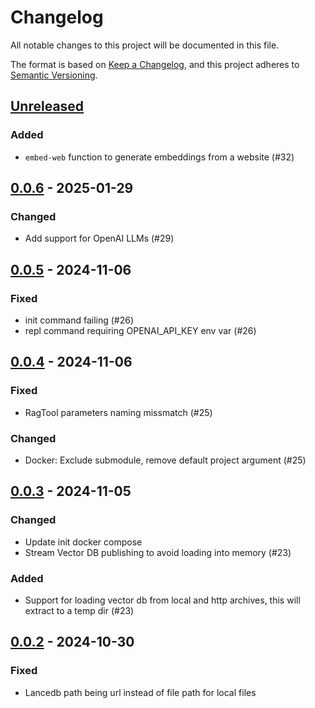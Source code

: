 # Changelog

All notable changes to this project will be documented in this file.

The format is based on [Keep a Changelog](https://keepachangelog.com/en/1.0.0/),
and this project adheres to
[Semantic Versioning](https://semver.org/spec/v2.0.0.html).

## [Unreleased]

### Added

- `embed-web` function to generate embeddings from a website (#32)

## [0.0.6] - 2025-01-29

### Changed

- Add support for OpenAI LLMs (#29)

## [0.0.5] - 2024-11-06

### Fixed

- init command failing (#26)
- repl command requiring OPENAI_API_KEY env var (#26)

## [0.0.4] - 2024-11-06

### Fixed

- RagTool parameters naming missmatch (#25)

### Changed

- Docker: Exclude submodule, remove default project argument (#25)

## [0.0.3] - 2024-11-05

### Changed

- Update init docker compose
- Stream Vector DB publishing to avoid loading into memory (#23)

### Added

- Support for loading vector db from local and http archives, this will extract
  to a temp dir (#23)

## [0.0.2] - 2024-10-30

### Fixed

- Lancedb path being url instead of file path for local files

[Unreleased]: https://github.com/subquery/subql-ai-app-framework/compare/v0.0.6...HEAD
[0.0.6]: https://github.com/subquery/subql-ai-app-framework/compare/v0.0.5...v0.0.6
[0.0.5]: https://github.com/subquery/subql-ai-app-framework"/compare/v0.0.4...v0.0.5
[0.0.4]: https://github.com/subquery/subql-ai-app-framework"/compare/v0.0.3...v0.0.4
[0.0.3]: https://github.com/subquery/subql-ai-app-framework"/compare/v0.0.2...v0.0.3
[0.0.2]: https://github.com/subquery/subql-ai-app-framework"/releases/tag/v0.0.2
